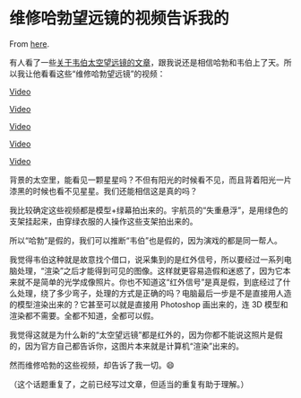 # 维修哈勃望远镜的视频告诉我的

From [here](https://yinwang1.substack.com/p/fdd).

<span>有人看了一些</span>[关于韦伯太空望远镜的文章](https://mbd.baidu.com/newspage/data/landingshare?context=%7B%22nid%22%3A%22news_9649801545516430400%22%2C%22sourceFrom%22%3A%22search%22%7D&isBdboxFrom=1&pageType=1&rs=32373518&ruk=DlFBuBCICnYHw7PVcoJ-WA&sid_for_share=&urlext=%7B%22cuid%22%3A%220uv2aju6SuYLa2uV0OSqf_uoH80viBuogPHu8j81vflqO2ai_uH7a_8sHR5PtQMuJD1mA%22%7D)<span>，跟我说还是相信哈勃和韦伯上了天。所以我让他看看这些“维修哈勃望远镜”的视频：</span>

[Video](https://www.youtube-nocookie.com/embed/2X0Hghl3SYk)

[Video](https://www.youtube-nocookie.com/embed/j4r4rS5aafo)

[Video](https://www.youtube-nocookie.com/embed/oo_1aW6eceI)

[Video](https://www.youtube-nocookie.com/embed/ckjh5CBsi2w)

[Video](https://www.youtube-nocookie.com/embed/qKyluwzCuDY)

背景的太空里，能看见一颗星星吗？不但有阳光的时候看不见，而且背着阳光一片漆黑的时候也看不见星星。我们还能相信这是真的吗？

我比较确定这些视频都是模型+绿幕拍出来的。宇航员的“失重悬浮”，是用绿色的支架挂起来，由穿绿衣服的人操作这些支架拍出来的。

所以“哈勃”是假的，我们可以推断“韦伯”也是假的，因为演戏的都是同一帮人。

我觉得韦伯这种就是故意找个借口，说采集到的是红外信号，所以要经过一系列电脑处理，“渲染”之后才能得到可见的图像。这样就更容易造假和迷惑了，因为它本来就不是简单的光学成像照片。你也不知道这“红外信号”是真是假，到底经过了什么处理，绕了多少弯子，处理的方式是正确的吗？电脑最后一步是不是直接用人造的模型渲染出来的？它甚至可以就是直接用 Photoshop 画出来的，连 3D 模型和渲染都不需要。全都不知道，全都可以假。

我觉得这就是为什么新的“太空望远镜”都是红外的，因为你都不能说这照片是假的，因为官方自己都告诉你，这图片本来就是计算机“渲染”出来的。

然而维修哈勃的这些视频，却告诉了我一切。😄

（这个话题重复了，之前已经写过文章，但适当的重复有助于理解。）
